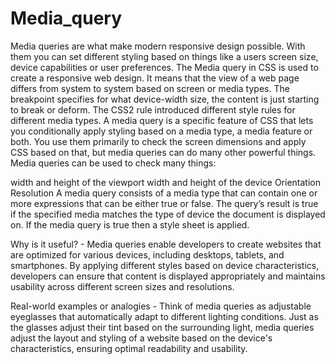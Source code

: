 # Media_query
Media queries are what make modern responsive design possible. With them you can set different styling based on things like a users screen size, device capabilities or user preferences.
 The Media query in CSS is used to create a responsive web design. It means that the view of a web page differs from system to system based on screen or media types. The breakpoint specifies for what device-width size, the content is just starting to break or deform. The CSS2 rule introduced different style rules for different media types. A media query is a specific feature of CSS that lets you conditionally apply styling based on a media type, a media feature or both. You use them primarily to check the screen dimensions and apply CSS based on that, but media queries can do many other powerful things. Media queries can be used to check many things:

width and height of the viewport
width and height of the device
Orientation
Resolution
A media query consists of a media type that can contain one or more expressions that can be either true or false. The query’s result is true if the specified media matches the type of device the document is displayed on. If the media query is true then a style sheet is applied.

Why is it useful? - Media queries enable developers to create websites that are optimized for various devices, including desktops, tablets, and smartphones. By applying different styles based on device characteristics, developers can ensure that content is displayed appropriately and maintains usability across different screen sizes and resolutions.

Real-world examples or analogies - Think of media queries as adjustable eyeglasses that automatically adapt to different lighting conditions. Just as the glasses adjust their tint based on the surrounding light, media queries adjust the layout and styling of a website based on the device's characteristics, ensuring optimal readability and usability.
